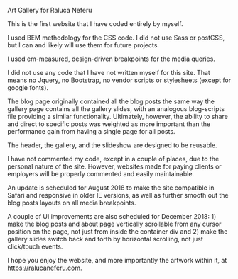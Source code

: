 Art Gallery for Raluca Neferu

This is the first website that I have coded entirely by myself. 

I used BEM methodology for the CSS code. I did not use Sass or postCSS, but I can and likely will use them for future projects.

I used em-measured, design-driven breakpoints for the media queries. 

I did not use any code that I have not written myself for this site. That means no Jquery, no Bootstrap, no vendor scripts or stylesheets (except for google fonts).

The blog page originally contained all the blog posts the same way the gallery page contains all the gallery slides, with an analogous blog-scripts file providing a similar functionality. Ultimately, however, the ability to share and direct to specific posts was weighted as more important than the performance gain from having a single page for all posts.

The header, the gallery, and the slideshow are designed to be reusable. 

I have not commented my code, except in a couple of places, due to the personal nature of the site. However, websites made for paying clients or employers will be properly commented and easily maintainable.

An update is scheduled for August 2018 to make the site compatible in Safari and responsive in older IE versions, as well as further smooth out the blog posts layouts on all media breakpoints. 

A couple of UI improvements are also scheduled for December 2018: 1) make the blog posts and about page vertically scrollable from any cursor position on the page, not just from inside the container div and 2) make the gallery slides switch back and forth by horizontal scrolling, not just click/touch events.

I hope you enjoy the website, and more importantly the artwork within it, at https://ralucaneferu.com.
